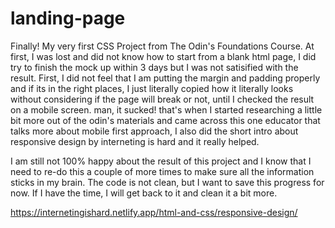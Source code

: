 # landing-page

Finally! My very first CSS Project from The Odin's Foundations Course. 
At first, I was lost and did not know how to start from a blank html page, 
I did try to finish the mock up within 3 days but I was not satisified with the result. 
First, I did not feel that I am putting the margin and padding properly and if its in the right places, 
I just literally copied how it literally looks without considering if the page will break or not, until I checked the result on a mobile screen. man, it sucked! 
that's when I started researching a little bit more out of the odin's materials and came across this one educator that talks more about mobile first approach, 
I also did the short intro about responsive design by interneting is hard and it really helped.  

I am still not 100% happy about the result of this project and I know that I need to re-do this a couple of more times to make sure all the information sticks in my brain. 
The code is not clean, but I want to save this progress for now. If I have the time, I will get back to it and clean it a bit more. 


https://internetingishard.netlify.app/html-and-css/responsive-design/